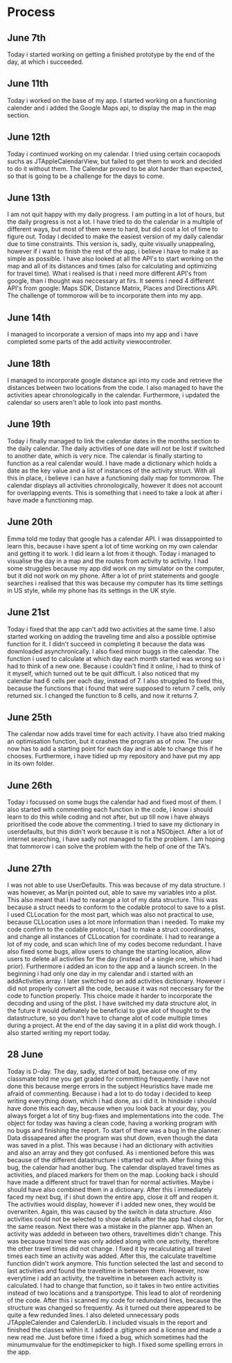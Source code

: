 # Process

## June 7th
Today i started working on getting a finished prototype by the end of the day, at which i succeeded.

## June 11th
Today i worked on the base of my app. I started working on a functioning calender and i added the Google Maps api,
to display the map in the map section.

## June 12th
Today i continued working on my calendar. I tried using certain cocaopods suchs as JTAppleCalendarView, but failed to get them to work and decided to do it without them. The Calendar proved to be alot harder than expected, so that is going to be a challenge for the days to come.

## June 13th
I am not quit happy with my daily progress. I am putting in a lot of hours, but the daily progress is not a lot. I have tried to do the calendar in a multiple of different ways, but most of them were to hard, but did cost a lot of time to figure out. Today i decided to make the easiest version of my daily calendar due to time constraints. This version is, sadly, quite visually unappealing, however if i want to finish the rest of the app, i believe i have to make it as simple as possible. 
I have also looked at all the API's to start working on the map and all of its distances and times (also for calculating and optimizing for travel time). What i realised is that i need more different API's from google, than i thought was neccessary at firs. It seems i need 4 different API's from google: Maps SDK, Distance Matrix, Places and Directions API. The challenge of tommorow will be to incorporate them into my app. 

## June 14th
I managed to incorporate a version of maps into my app and i have completed some parts of the add activity viewocontroller.

## June 18th
I managed to incorporate google distance api into my code and retrieve the distances between two locations from the code. I also managed to have the activities apear chronologically in the calendar. Furthermore, i updated the calendar so users aren't able to look into past months.

## June 19th
Today i finally managed to link the calendar dates in the months section to the daily calendar. The daily activities of one date will not be lost if switched to another date, which is very nice. The calendar is finally starting to function as a real calendar would. I have made a dictionary which holds a date as the key value and a list of instances of the activity struct. With all this in place, i believe i can have a functioning daily map for tommorow. The calendar displays all activities chronologically, however it does not account for overlapping events. This is something that i need to take a look at after i have made a functioning map.

## June 20th
Emma told me today that google has a calendar API. I was dissappointed to learn this, because i have spent a lot of time working on my own calendar and getting it to work. I did learn a lot from it though. Today i managed to visualise the day in a map and the routes from activity to activity. I had some struggles because my app did work on my simulator on the computer, but it did not work on my phone. After a lot of print statements and google searches i realised that this was because my computer has its time settings in US style, while my phone has its settings in the UK style.

## June 21st
Today i fixed that the app can't add two activities at the same time. I also started working on adding the traveling time and also a possible optimise function for it. I didn't succeed in completing it because the data was downloaded asynchronically. I also fixed minor buggs in the calendar. The function i used to calculate at which day each month started was wrong so i had to think of a new one. Because i couldn't find it online, i had to think of it myself, which turned out te be quit difficult. I also noticed that my calendar had 6 cells per each day, instead of 7. I also struggled to fixed this, because the functions that i found that were supposed to return 7 cells, only returned six. I changed the function to 8 cells, and now it returns 7.

## June 25th
The calendar now adds travel time for each activity. I have also tried making an optimisation function, but it crashes the program as of now. The user now has to add a starting point for each day and is able to change this if he chooses. Furthermore, i have tidied up my repository and have put my app in its own folder.

## June 26th
Today i focussed on some bugs the calendar had and fixed most of them. I also started with commenting each function in the code, i know i should learn to do this while coding and not after, but up till now i have always prioritised the code above the commenting. I tried to save my dictionary in userdefaults, but this didn't work because it is not a NSObject. After a lot of internet searching, i have sadly not managed to fix the problem. I am hoping that tommorow i can solve the problem with the help of one of the TA's.

## June 27th
I was not able to use UserDefaults. This was because of my data structure. I was however, as Marijn pointed out, able to save my variables into a plist. This also meant that i had to rearange a lot of my data structure. This was because a struct needs to conform to the codable
protocol to save to a plist. I used CLLocation for the most part, which was also not practical to use, because CLLocation uses a lot more
information than i needed. To make my code confirm to the codable protocol, i had to make a struct coordinates, and change all instances
of CLLocation for coordinate. I had to rearange a lot of my code, and scan which line of my codes become redundant. I have also fixed some bugs, allow users to change the starting location, allow users to delete all activities for the day (instead of a single one, which i had prior). Furthermore i added an icon to the app and a launch screen. In the beginning i had only one day in my calendar and i started with an addActivities array. I later switched to an add activities dictionary. However i did not properly convert all the code, because it was not neccessary for the code to function properly. This choice made it harder to incorporate the decoding and using of the plist. I have switched my data structure alot, in the future it would definately be beneficial to give alot  of thought to the datastructure, so you don't have to change alot of code multiple times during a project. At the end of the day saving it in a plist did work though.
I also started writing my report today.

## 28 June
Today is D-day. The day, sadly, started of bad, because one of my classmate told me you get graded for committing frequently. I have not done this because merge errors in the subject Heuristics have made me afraid of commenting.
Because i had a lot to do today i decided to keep writing everything down, which i had done, as i did it. In hindside i should have done this each day, because when you look back at your day, you always forget a lot of tiny bug-fixes and implementations into the code.
The object for today was having a clean code, having a working program with no bugs and finishing the report.
To start of there was a bug in the planner. Data dissapeared after the program was shut down, even though the data was saved in a plist. This was because i had an dictionary with activities and also an array and they got confused. As i mentioned before this was because of the different datastructure i sttarted out with. After fixing this bug, the calendar had another bug. 
The calendar displayed travel times as activities, and placed markers for them on the map. Looking back i should have made a different struct for travel than for normal activities. Maybe i should have also combined them in a dictionary. 
After this i immediately faced my next bug, if i shut down the entire app, close it off and reopen it. The activities would display, however if i added new ones, they would be overwriten. Again, this was caused by the switch in data structure. Also activities could not be selected to show details after the app had closen, for the same reason. 
Next there was a mistake in the planner app. When an activity was addedd in between two others, traveltimes didn't change. This was because travel time was only added along with one activity, therefore the other travel times did not change. I fixed it by recalculating all travel times each time an activity was added.
After this, the calculate traveltime function didn't work anymore. This function selected the last and second to last activities and found the traveltime in between them. However, now everytime i add an activity, the traveltime in between each activity is calculated. I had to change that function, so it takes in two entire activities instead of two locations and a transportype. This lead to alot of reordening of the code.
After this i scanned my code for redundand lines, because the structure was changed so frequently. As it turned out there appeared to be quite a few redunded lines. I also deleted unnecessary pods JTAppleCalender and CalenderLib. 
I included visuals in the report and finished the classes within it. I added a .gitignore and a license and made a new read me.
Just before time i fixed a bug, which sometimes had the minumumvalue for the endtimepicker to high. I fixed some spelling errors in the app.
